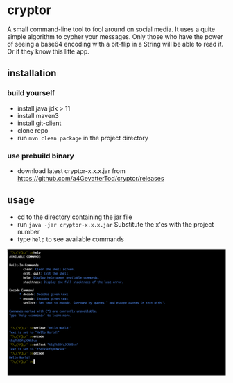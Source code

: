 # cryptor
A small command-line tool to fool around on social media.
It uses a quite simple algorithm to cypher your messages. Only those who have the power of 
seeing a base64 encoding with a bit-flip in a String will be able to read it. 
Or if they know this litte app. 

## installation

### build yourself 
- install java jdk > 11
- install maven3
- install git-client
- clone repo 
- run  `mvn clean package` in the project directory

### use prebuild binary
- download latest cryptor-x.x.x.jar from https://github.com/a4GevatterTod/cryptor/releases

## usage
- cd to the directory containing the jar file
- run `java -jar cryptor-x.x.x.jar` Substitute the x'es with the project number
- type `help` to see available commands

![Alt text](doc/files/cryptor-usage.png?raw=true "Title") 
